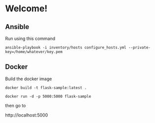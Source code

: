 # Welcome!

## Ansible

Run using this command

`ansible-playbook -i inventory/hosts configure_hosts.yml --private-key=/home/whatever/key.pem`

## Docker

Build the docker image

`docker build -t flask-sample:latest .`

`docker run -d -p 5000:5000 flask-sample`

then go to 

http://localhost:5000
